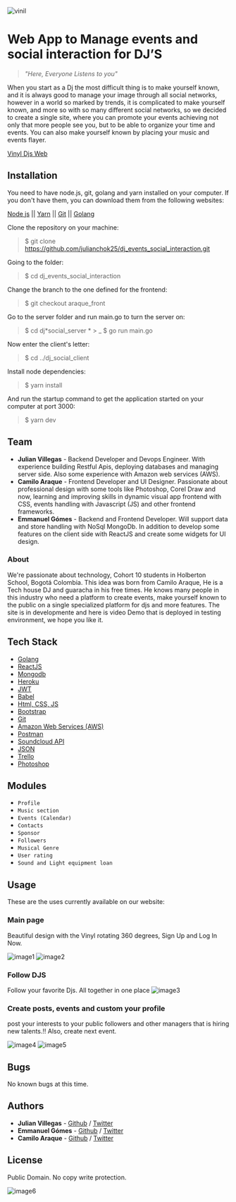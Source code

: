 ![vinil](https://i.imgur.com/3039dRV.png)

# Web App to Manage events and social interaction for DJ’S

> _"Here, Everyone Listens to you"_

When you start as a Dj the most difficult thing is to make yourself known, and it is always good to manage your image through all social networks, however in a world so marked by trends, it is complicated to make yourself known, and more so with so many different social networks, so we decided to create a single site, where you can promote your events achieving not only that more people see you, but to be able to organize your time and events. You can also make yourself known by placing your music and events flayer.

[Vinyl Djs Web](https://vinyldjs.tech/)

## Installation

You need to have node.js, git, golang and yarn installed on your computer. If you don't have them, you can download them from the following websites:

[Node js](https://nodejs.org/en/download/) || [Yarn](https://classic.yarnpkg.com/es-ES/docs/install/#windows-stable) || [Git](https://git-scm.com/downloads) || [Golang](https://golang.org/doc/install)

Clone the repository on your machine:

> \$ git clone https://github.com/julianchok25/dj_events_social_interaction.git

Going to the folder:

> \$ cd dj_events_social_interaction

Change the branch to the one defined for the frontend:

> \$ git checkout araque_front

Go to the server folder and run main.go to turn the server on:

> \$ cd dj*social_server * > \_ \$ go run main.go

Now enter the client's letter:

> \$ cd ../dj_social_client

Install node dependencies:

> \$ yarn install

And run the startup command to get the application started on your computer at port 3000:

> \$ yarn dev

## Team

- **Julian Villegas** - Backend Developer and Devops Engineer.
  With experience building Restful Apis, deploying databases and managing server side. Also some experience with Amazon web services (AWS).
- **Camilo Araque** - Frontend Developer and UI Designer.
  Passionate about professional design with some tools like Photoshop, Corel Draw and now, learning and improving skills in dynamic visual app frontend with CSS, events handling with Javascript (JS) and other frontend frameworks.
- **Emmanuel Gómes** - Backend and Frontend Developer.
  Will support data and store handling with NoSql MongoDb. In addition to develop some features on the client side with ReactJS and create some widgets for UI design.

### About

We're passionate about technology, Cohort 10 students in Holberton School, Bogotá Colombia. This idea was born from Camilo Araque, He is a Tech house DJ and guaracha in his free times. He knows many people in this industry who need a platform to create events, make yourself known to the public on a single specialized platform for djs and more features. The site is in developmente and here is video Demo that is deployed in testing environment, we hope you like it.

## Tech Stack

- [Golang](https://golang.org/)
- [ReactJS](https://reactjs.org/)
- [Mongodb](https://www.mongodb.com/)
- [Heroku](https://www.heroku.com/)
- [JWT](https://jwt.io/)
- [Babel](https://babeljs.io/)
- [Html, CSS, JS](https://developer.mozilla.org/en-US/docs/Learn)
- [Bootstrap](https://getbootstrap.com/)
- [Git](https://git-scm.com/)
- [Amazon Web Services (AWS)](https://aws.amazon.com/)
- [Postman](https://www.postman.com/)
- [Soundcloud API](https://developers.soundcloud.com/)
- [JSON](https://www.json.org/json-en.html)
- [Trello](https://trello.com/es)
- [Photoshop](https://www.adobe.com/products/photoshop.html)

## Modules

- `Profile`
- `Music section`
- `Events (Calendar)`
- `Contacts`
- `Sponsor`
- `Followers`
- `Musical Genre`
- `User rating`
- `Sound and Light equipment loan`

## Usage

These are the uses currently available on our website:

### Main page

Beautiful design with the Vinyl rotating 360 degrees, Sign Up and Log In Now.

![image1](https://i.imgur.com/BZn65bS.png)
![image2](https://i.imgur.com/BZn65bS.png)

### Follow DJS

Follow your favorite Djs. All together in one place
![image3](https://i.imgur.com/MxFPKQy.png)

### Create posts, events and custom your profile

post your interests to your public followers and other managers that is hiring new talents.!! Also, create next event.

![image4](https://i.imgur.com/JGcC2Zm.png)
![image5](https://i.imgur.com/qfFMqWa.png)

## Bugs

No known bugs at this time.

## Authors

- **Julian Villegas** - [Github](https://github.com/julianchok25) / [Twitter](https://twitter.com/julianchok25)
- **Emmanuel Gómes** - [Github](https://github.com/G5sh) / [Twitter](https://twitter.com/Gomez5sh)
- **Camilo Araque** - [Github](https://github.com/AraqueGD) / [Twitter](https://twitter.com/Araquegd)

## License

Public Domain. No copy write protection.

![image6](https://i.imgur.com/z0BAINk.png)
